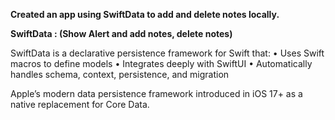 
**Created an app using SwiftData to add and delete notes locally.**

**SwiftData : (Show Alert and add notes, delete notes)**

 SwiftData is a declarative persistence framework for Swift that:
	•	Uses Swift macros to define models
	•	Integrates deeply with SwiftUI
	•	Automatically handles schema, context, persistence, and migration

Apple’s modern data persistence framework introduced in iOS 17+ as a native replacement for Core Data.

